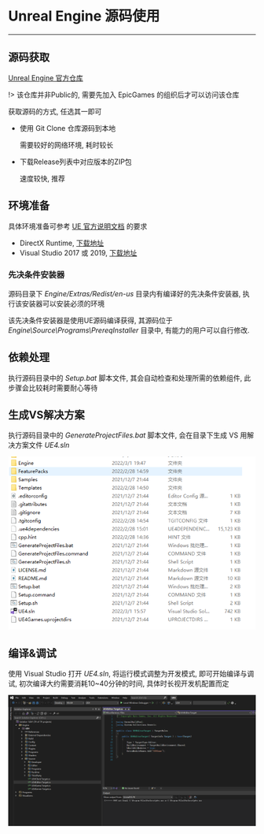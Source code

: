 # Unreal Engine 源码使用

---

## 源码获取

[Unreal Engine 官方仓库](https://github.com/EpicGames/UnrealEngine)

!> 该仓库并非Public的, 需要先加入 EpicGames 的组织后才可以访问该仓库

获取源码的方式, 任选其一即可
- 使用 Git Clone 仓库源码到本地

  需要较好的网络环境, 耗时较长

- 下载Release列表中对应版本的ZIP包

  速度较快, 推荐

## 环境准备

具体环境准备可参考 [UE 官方说明文档](https://docs.unrealengine.com/4.27/en-US/Basics/InstallingUnrealEngine/RecommendedSpecifications/) 的要求
- DirectX Runtime, [下载地址](https://www.microsoft.com/en-us/download/details.aspx?id=8109)
- Visual Studio 2017 或 2019, [下载地址](https://visualstudio.microsoft.com/zh-hans/vs/community/)

### 先决条件安装器

源码目录下 *Engine/Extras/Redist/en-us* 目录内有编译好的先决条件安装器, 执行该安装器可以安装必须的环境

该先决条件安装器是使用UE源码编译获得, 其源码位于 *Engine\Source\Programs\PrereqInstaller* 目录中, 有能力的用户可以自行修改.

## 依赖处理

执行源码目录中的 *Setup.bat* 脚本文件, 其会自动检查和处理所需的依赖组件, 此步骤会比较耗时需要耐心等待

## 生成VS解决方案

执行源码目录中的 *GenerateProjectFiles.bat* 脚本文件, 会在目录下生成 VS 用解决方案文件 *UE4.sln*

![UE源码目录](../images/UE源码目录.png)

## 编译&调试

使用 Visual Studio 打开 *UE4.sln*, 将运行模式调整为开发模式, 即可开始编译与调试, 初次编译大约需要消耗10~40分钟的时间, 具体时长视开发机配置而定

![UE_VS](../images/UE_VS.PNG)